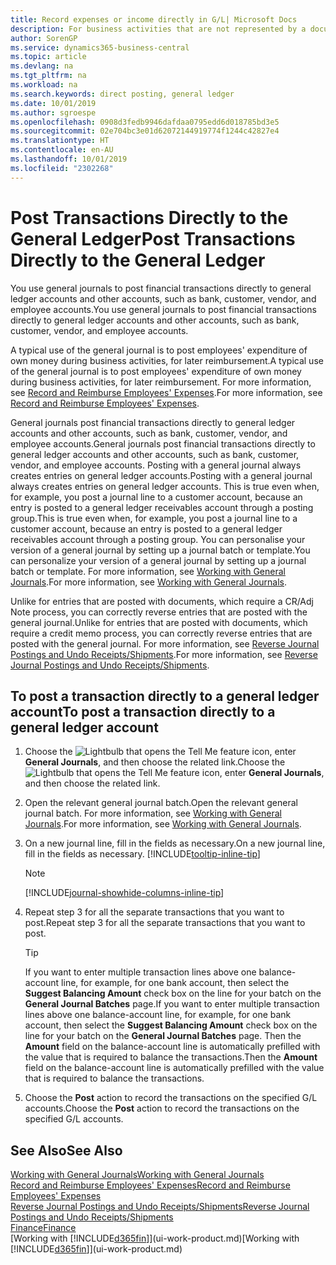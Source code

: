 ```yaml
---
title: Record expenses or income directly in G/L| Microsoft Docs
description: For business activities that are not represented by a document in, such as smaller expenses or cash receipts, you can create the related transactions by posting journal lines in the General Journal page.
author: SorenGP
ms.service: dynamics365-business-central
ms.topic: article
ms.devlang: na
ms.tgt_pltfrm: na
ms.workload: na
ms.search.keywords: direct posting, general ledger
ms.date: 10/01/2019
ms.author: sgroespe
ms.openlocfilehash: 0908d3fedb9946dafdaa0795edd6d018785bd3e5
ms.sourcegitcommit: 02e704bc3e01d62072144919774f1244c42827e4
ms.translationtype: HT
ms.contentlocale: en-AU
ms.lasthandoff: 10/01/2019
ms.locfileid: "2302268"
---
```

# <a name="post-transactions-directly-to-the-general-ledger"></a><span data-ttu-id="74d30-103">Post Transactions Directly to the General Ledger</span><span class="sxs-lookup"><span data-stu-id="74d30-103">Post Transactions Directly to the General Ledger</span></span>

<span data-ttu-id="74d30-104">You use general journals to post financial transactions directly to general ledger accounts and other accounts, such as bank, customer, vendor, and employee accounts.</span><span class="sxs-lookup"><span data-stu-id="74d30-104">You use general journals to post financial transactions directly to general ledger accounts and other accounts, such as bank, customer, vendor, and employee accounts.</span></span>  

<span data-ttu-id="74d30-105">A typical use of the general journal is to post employees' expenditure of own money during business activities, for later reimbursement.</span><span class="sxs-lookup"><span data-stu-id="74d30-105">A typical use of the general journal is to post employees' expenditure of own money during business activities, for later reimbursement.</span></span> <span data-ttu-id="74d30-106">For more information, see [Record and Reimburse Employees' Expenses](finance-how-record-reimburse-employee-expenses.md).</span><span class="sxs-lookup"><span data-stu-id="74d30-106">For more information, see [Record and Reimburse Employees' Expenses](finance-how-record-reimburse-employee-expenses.md).</span></span>

<span data-ttu-id="74d30-107">General journals post financial transactions directly to general ledger accounts and other accounts, such as bank, customer, vendor, and employee accounts.</span><span class="sxs-lookup"><span data-stu-id="74d30-107">General journals post financial transactions directly to general ledger accounts and other accounts, such as bank, customer, vendor, and employee accounts.</span></span> <span data-ttu-id="74d30-108">Posting with a general journal always creates entries on general ledger accounts.</span><span class="sxs-lookup"><span data-stu-id="74d30-108">Posting with a general journal always creates entries on general ledger accounts.</span></span> <span data-ttu-id="74d30-109">This is true even when, for example, you post a journal line to a customer account, because an entry is posted to a general ledger receivables account through a posting group.</span><span class="sxs-lookup"><span data-stu-id="74d30-109">This is true even when, for example, you post a journal line to a customer account, because an entry is posted to a general ledger receivables account through a posting group.</span></span> <span data-ttu-id="74d30-110">You can personalise your version of a general journal by setting up a journal batch or template.</span><span class="sxs-lookup"><span data-stu-id="74d30-110">You can personalize your version of a general journal by setting up a journal batch or template.</span></span> <span data-ttu-id="74d30-111">For more information, see [Working with General Journals](ui-work-general-journals.md).</span><span class="sxs-lookup"><span data-stu-id="74d30-111">For more information, see [Working with General Journals](ui-work-general-journals.md).</span></span>

<span data-ttu-id="74d30-112">Unlike for entries that are posted with documents, which require a CR/Adj Note process, you can correctly reverse entries that are posted with the general journal.</span><span class="sxs-lookup"><span data-stu-id="74d30-112">Unlike for entries that are posted with documents, which require a credit memo process, you can correctly reverse entries that are posted with the general journal.</span></span> <span data-ttu-id="74d30-113">For more information, see [Reverse Journal Postings and Undo Receipts/Shipments](finance-how-reverse-journal-posting.md).</span><span class="sxs-lookup"><span data-stu-id="74d30-113">For more information, see [Reverse Journal Postings and Undo Receipts/Shipments](finance-how-reverse-journal-posting.md).</span></span>

## <a name="to-post-a-transaction-directly-to-a-general-ledger-account"></a><span data-ttu-id="74d30-114">To post a transaction directly to a general ledger account</span><span class="sxs-lookup"><span data-stu-id="74d30-114">To post a transaction directly to a general ledger account</span></span>

1. <span data-ttu-id="74d30-115">Choose the ![Lightbulb that opens the Tell Me feature](media/ui-search/search_small.png "Tell me what you want to do") icon, enter **General Journals**, and then choose the related link.</span><span class="sxs-lookup"><span data-stu-id="74d30-115">Choose the ![Lightbulb that opens the Tell Me feature](media/ui-search/search_small.png "Tell me what you want to do") icon, enter **General Journals**, and then choose the related link.</span></span>
2. <span data-ttu-id="74d30-116">Open the relevant general journal batch.</span><span class="sxs-lookup"><span data-stu-id="74d30-116">Open the relevant general journal batch.</span></span> <span data-ttu-id="74d30-117">For more information, see [Working with General Journals](ui-work-general-journals.md).</span><span class="sxs-lookup"><span data-stu-id="74d30-117">For more information, see [Working with General Journals](ui-work-general-journals.md).</span></span>
3. <span data-ttu-id="74d30-118">On a new journal line, fill in the fields as necessary.</span><span class="sxs-lookup"><span data-stu-id="74d30-118">On a new journal line, fill in the fields as necessary.</span></span> [!INCLUDE[tooltip-inline-tip](includes/tooltip-inline-tip_md.md)]    

    > [!NOTE]
    > [!INCLUDE[journal-showhide-columns-inline-tip](includes/journal-showhide-columns-inline-tip.md)]
4. <span data-ttu-id="74d30-119">Repeat step 3 for all the separate transactions that you want to post.</span><span class="sxs-lookup"><span data-stu-id="74d30-119">Repeat step 3 for all the separate transactions that you want to post.</span></span>

    > [!TIP]  
    > <span data-ttu-id="74d30-120">If you want to enter multiple transaction lines above one balance-account line, for example, for one bank account, then select the **Suggest Balancing Amount** check box on the line for your batch on the **General Journal Batches** page.</span><span class="sxs-lookup"><span data-stu-id="74d30-120">If you want to enter multiple transaction lines above one balance-account line, for example, for one bank account, then select the **Suggest Balancing Amount** check box on the line for your batch on the **General Journal Batches** page.</span></span> <span data-ttu-id="74d30-121">Then the **Amount** field on the balance-account line is automatically prefilled with the value that is required to balance the transactions.</span><span class="sxs-lookup"><span data-stu-id="74d30-121">Then the **Amount** field on the balance-account line is automatically prefilled with the value that is required to balance the transactions.</span></span>
5. <span data-ttu-id="74d30-122">Choose the **Post** action to record the transactions on the specified G/L accounts.</span><span class="sxs-lookup"><span data-stu-id="74d30-122">Choose the **Post** action to record the transactions on the specified G/L accounts.</span></span>

## <a name="see-also"></a><span data-ttu-id="74d30-123">See Also</span><span class="sxs-lookup"><span data-stu-id="74d30-123">See Also</span></span>

[<span data-ttu-id="74d30-124">Working with General Journals</span><span class="sxs-lookup"><span data-stu-id="74d30-124">Working with General Journals</span></span>](ui-work-general-journals.md)  
[<span data-ttu-id="74d30-125">Record and Reimburse Employees' Expenses</span><span class="sxs-lookup"><span data-stu-id="74d30-125">Record and Reimburse Employees' Expenses</span></span>](finance-how-record-reimburse-employee-expenses.md)  
[<span data-ttu-id="74d30-126">Reverse Journal Postings and Undo Receipts/Shipments</span><span class="sxs-lookup"><span data-stu-id="74d30-126">Reverse Journal Postings and Undo Receipts/Shipments</span></span>](finance-how-reverse-journal-posting.md)  
[<span data-ttu-id="74d30-127">Finance</span><span class="sxs-lookup"><span data-stu-id="74d30-127">Finance</span></span>](finance.md)  
<span data-ttu-id="74d30-128">[Working with [!INCLUDE[d365fin](includes/d365fin_md.md)]](ui-work-product.md)</span><span class="sxs-lookup"><span data-stu-id="74d30-128">[Working with [!INCLUDE[d365fin](includes/d365fin_md.md)]](ui-work-product.md)</span></span>  
